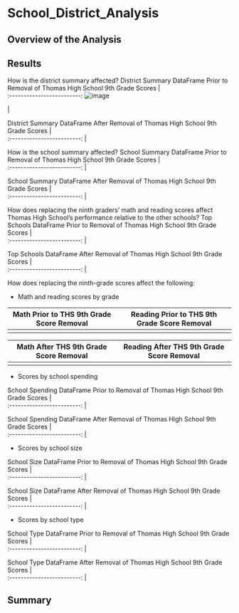 # School_District_Analysis

## Overview of the Analysis

## Results
How is the district summary affected?
District Summary DataFrame Prior to Removal of Thomas High School 9th Grade Scores            |  
:-------------------------:
![image](https://user-images.githubusercontent.com/108832056/184417994-afe4eada-b7ad-474a-91af-7174f9ac0b43.png)

![]()|  

District Summary DataFrame After Removal of Thomas High School 9th Grade Scores            |  
:-------------------------:
![]()|  

How is the school summary affected?
School Summary DataFrame Prior to Removal of Thomas High School 9th Grade Scores            |  
:-------------------------:
![]()|  

School Summary DataFrame After Removal of Thomas High School 9th Grade Scores            |  
:-------------------------:
![]()|  

How does replacing the ninth graders’ math and reading scores affect Thomas High School’s performance relative to the other schools?
Top Schools DataFrame Prior to Removal of Thomas High School 9th Grade Scores            |  
:-------------------------:
![]()|  

Top Schools DataFrame After Removal of Thomas High School 9th Grade Scores            |  
:-------------------------:
![]()| 

How does replacing the ninth-grade scores affect the following:
* Math and reading scores by grade

Math Prior to THS 9th Grade Score Removal           |  Reading Prior to THS 9th Grade Score Removal
:-------------------------:|:-------------------------:
![]()|  ![]()

Math After THS 9th Grade Score Removal           |  Reading After THS 9th Grade Score Removal
:-------------------------:|:-------------------------:
![]()|  ![]()

* Scores by school spending

School Spending DataFrame Prior to Removal of Thomas High School 9th Grade Scores            |  
:-------------------------:
![]()|  

School Spending DataFrame After Removal of Thomas High School 9th Grade Scores            |  
:-------------------------:
![]()|  

* Scores by school size

School Size DataFrame Prior to Removal of Thomas High School 9th Grade Scores            |  
:-------------------------:
![]()|  

School Size DataFrame After Removal of Thomas High School 9th Grade Scores            |  
:-------------------------:
![]()|  

* Scores by school type

School Type DataFrame Prior to Removal of Thomas High School 9th Grade Scores            |  
:-------------------------:
![]()|  

School Type DataFrame After Removal of Thomas High School 9th Grade Scores            |  
:-------------------------:
![]()|  

## Summary

